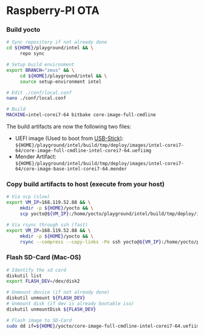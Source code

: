 # Raspberry-PI OTA

### Build yocto

```bash
# Sync repository if not already done
cd ${HOME}/playground/intel && \
     repo sync

# Setup build environment
export BRANCH="zeus" && \
     cd ${HOME}/playground/intel && \
     source setup-environment intel

# Edit ./conf/local.conf
nano ./conf/local.conf

# Build
MACHINE=intel-corei7-64 bitbake core-image-full-cmdline
```

The build artifacts are now the following two files:

- UEFI image (Used to boot from [USB-Stick]()): `${HOME}/playground/intel/build/tmp/deploy/images/intel-corei7-64/core-image-full-cmdline-intel-corei7-64.uefiimg`
- Mender Artifact: `${HOME}/playground/intel/build/tmp/deploy/images/intel-corei7-64/core-image-base-intel-corei7-64.mender`

### Copy build artifacts to host (execute from your host)

```bash
# Via scp (slow)
export VM_IP=168.119.52.88 && \
     mkdir -p ${HOME}/yocto && \
     scp yocto@${VM_IP}:/home/yocto/playground/intel/build/tmp/deploy/images/intel-corei7-64/core-image-full-cmdline-intel-corei7-64\{.uefiimg,.mender\} ${HOME}/yocto

# Via rsync through ssh (fast)
export VM_IP=168.119.52.88 && \
     mkdir -p ${HOME}/yocto && \
     rsync --compress --copy-links -Pe ssh yocto@${VM_IP}:/home/yocto/playground/intel/build/tmp/deploy/images/intel-corei7-64/core-image-full-cmdline-intel-corei7-64\{.uefiimg,.mender\} ${HOME}/yocto
```

### Flash SD-Card (Mac-OS)

```bash
# Identify the sd card
diskutil list
export FLASH_DEV=/dev/disk2

# Unmount device (if not already done)
diskutil unmount ${FLASH_DEV}
# Unmount disk (if dev is already bootable iso)
diskutil unmountDisk ${FLASH_DEV}

# Flash image to SD-Card
sudo dd if=${HOME}/yocto/core-image-full-cmdline-intel-corei7-64.uefiimg of=${FLASH_DEV} bs=4096
```